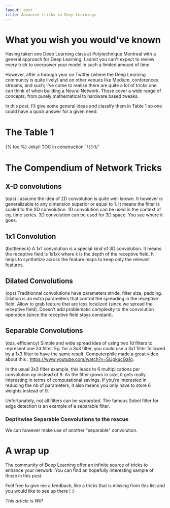 ```yaml
---
layout: post
title: Advanced tricks in Deep Learnings
---
```


# What you wish you would've known

Having taken one Deep Learning class at Polytechnique Montreal with a general approach for Deep Learning, I admit you can't expect to review every trick to overpower your model in such a limited amount of time.

However, after a torough year on Twitter (where the Deep Learning community is quite lively) and on other venues like Medium, conferences streams, and such; I've come to realise there are quite a lot of tricks one can think of when building a Neural Network. Those cover a wide range of concepts, from purely mathematical to hardware based tweaks.

In this post, I'll give some general ideas and classify them in Table 1 so one could have a quick answer for a given need.

# The Table 1

{% toc %}
Jekyll TOC in construction ¯\\_(ツ)_/¯

# The Compendium of Network Tricks

## X-D convolutions
(ops)
I assume the idea of 2D convolution is quite well known. It however is generalizable to any dimension superior or equal to 1. It means the filter is scaled to the XD convolution. 1D convolution can be used in the context of eg. time series. 3D convolution can be used for 3D space. You see where it goes.

## 1x1 Convolution
(bottleneck)
A 1x1 convolution is a special kind of 3D convolution. It means the receptive field is 1x1xk where k is the depth of the receptive field. It helps to synthetize across the feature maps to keep only the relevant features.

## Dilated Convolutions
(ops)
Traditionnal convolutions have parameters stride, filter size, padding. Dilation is an extra parameters that control the spreading in the receptive field. Allow to grab feature that are less localized (since we spread the receptive field). Doesn't add problematic complexity to the convolution operation (since the receptive field stays constant).

## Separable Convolutions
(ops, efficiency)
Simple and wide spread idea of using two 1d filters to represent one 2d filter. Eg. for a 3x3 filter, you could use a 3x1 filter followed by a 1x3 filter to have the same result. Computerphile made a great video about this : https://www.youtube.com/watch?v=SiJpkucGa1o.

In the usual 3x3 filter example, this leads to 6 multiplications per convolution op instead of 9. As the filter grows in size, it gets really interesting in terms of computational savings. If you're interested in reducing the nb of parameters, it also means you only have to store 6 weights instead of 9.

Unfortunately, not all filters can be *separated*. The famous Sobel filter for edge detection is an example of a separable filter.

### Depthwise Separable Convolutions to the rescue

We can however make use of another "separable" convolution.

# A wrap up

The community of Deep Learning offer an infinite source of tricks to enhance your network. You can find an hopefully interesting sample of those in this post.

Feel free to give me a feedback, like a tricks that is missing from this list and you would like to see up there ! :)

*This article is WIP* 